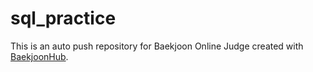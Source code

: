 # sql_practice
This is an auto push repository for Baekjoon Online Judge created with [BaekjoonHub](https://github.com/BaekjoonHub/BaekjoonHub).
